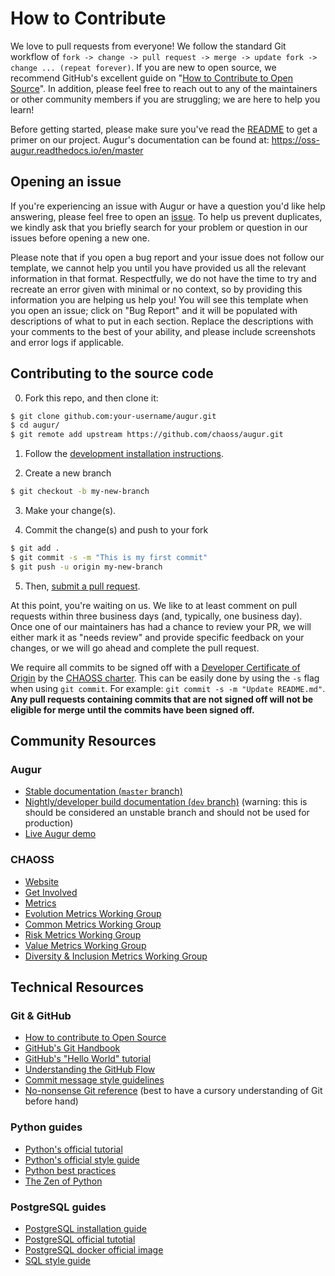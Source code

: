 # How to Contribute

We love to pull requests from everyone! We follow the standard Git workflow of `fork -> change -> pull request -> merge -> update fork -> change ... (repeat forever)`. If you are new to open source, we recommend GitHub's excellent guide on "[How to Contribute to Open Source](https://opensource.guide/how-to-contribute/)". In addition, please feel free to reach out to any of the maintainers or other community members if you are struggling; we are here to help you learn!

Before getting started, please make sure you've read the [README](README.md) to get a primer on our project. Augur's documentation can be found at: https://oss-augur.readthedocs.io/en/master

## Opening an issue
If you're experiencing an issue with Augur or have a question you'd like help answering, please feel free to open an [issue](https://github.com/chaoss/augur/issues). To help us prevent duplicates, we kindly ask that you briefly search for your problem or question in our issues before opening a new one.

Please note that if you open a bug report and your issue does not follow our template, we cannot help you until you have provided us all the relevant information in that format. Respectfully, we do not have the time to try and recreate an error given with minimal or no context, so by providing this information you are helping us help you! You will see this template when you open an issue; click on "Bug Report" and it will be populated with descriptions of what to put in each section. Replace the descriptions with your comments to the best of your ability, and please include screenshots and error logs if applicable.

## Contributing to the source code

0. Fork this repo, and then clone it:
```bash
$ git clone github.com:your-username/augur.git
$ cd augur/
$ git remote add upstream https://github.com/chaoss/augur.git
```

1. Follow the [development installation instructions](https://oss-augur.readthedocs.io/en/master/development-guide/installation.html).

2. Create a new branch
```bash
$ git checkout -b my-new-branch
```
3. Make your change(s).

4. Commit the change(s) and push to your fork
```bash
$ git add .
$ git commit -s -m "This is my first commit"
$ git push -u origin my-new-branch
```
5. Then, [submit a pull request](https://github.com/chaoss/augur/compare).

At this point, you're waiting on us. We like to at least comment on pull requests
within three business days (and, typically, one business day). Once one of our maintainers has had a chance to review your PR, we will either mark it as "needs review" and provide specific feedback on your changes, or we will go ahead and complete the pull request.

We require all commits to be signed off with a [Developer Certificate of Origin](https://developercertificate.org/) by the [CHAOSS charter](https://chaoss.community/about/charter/#user-content-8-intellectual-property-policy). This can be easily done by using the `-s` flag when using `git commit`. For example: `git commit -s -m "Update README.md"`. **Any pull requests containing commits that are not signed off will not be eligible for merge until the commits have been signed off.** 

## Community Resources

### Augur
- [Stable documentation (`master` branch)](https://oss-augur.readthedocs.io/en/master/)
- [Nightly/developer build documentation (`dev` branch)](https://oss-augur.readthedocs.io/en/dev/) (warning: this is should be considered an unstable branch and should not be used for production)
- [Live Augur demo](http://zephyr.osshealth.io/)

### CHAOSS
- [Website](https://chaoss.community/)
- [Get Involved](https://chaoss.community/participate)
- [Metrics](https://github.com/chaoss/metrics)
- [Evolution Metrics Working Group](https://github.com/chaoss/wg-evolution)
- [Common Metrics Working Group](https://github.com/chaoss/wg-common)
- [Risk Metrics Working Group](https://github.com/chaoss/wg-risk)
- [Value Metrics Working Group](https://github.com/chaoss/wg-value)
- [Diversity & Inclusion Metrics Working Group](https://github.com/chaoss/wg-diversity-inclusion)

## Technical Resources

### Git & GitHub
- [How to contribute to Open Source](https://opensource.guide/how-to-contribute/)
- [GitHub's Git Handbook](https://guides.github.com/introduction/git-handbook/)
- [GitHub's "Hello World" tutorial](https://guides.github.com/activities/hello-world/)
- [Understanding the GitHub Flow](https://guides.github.com/introduction/flow/)
- [Commit message style guidelines](https://commit.style/)
- [No-nonsense Git reference](https://rogerdudler.github.io/git-guide/) (best to have a cursory understanding of Git before hand)

### Python guides
- [Python's official tutorial](https://docs.python.org/3/tutorial/index.html)
- [Python's official style guide](https://www.python.org/dev/peps/pep-0008/)
- [Python best practices](https://gist.github.com/sloria/7001839)
- [The Zen of Python](https://www.python.org/dev/peps/pep-0020/)

### PostgreSQL guides
- [PostgreSQL installation guide](https://www.postgresql.org/docs/12/tutorial-install.html)
- [PostgreSQL official tutotial](https://www.postgresql.org/docs/)
- [PostgreSQL docker official image](https://hub.docker.com/_/postgres)
- [SQL style guide](https://docs.telemetry.mozilla.org/concepts/sql_style.html)

